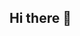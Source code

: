 ## Hi there 👋

<!--

**Here are some ideas to get you started:**

🙋‍♀️ A short introduction - We create best sdks for software
🌈 Contribution guidelines - Just fork and contribute
👩‍💻 Useful resources - Will provide you soon.
🍿 Fun facts - Everything is funny.
🧙 Remember US
-->
